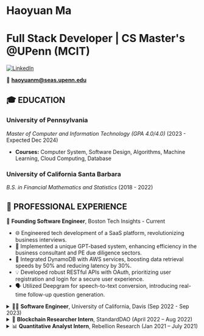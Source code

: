 # Haoyuan Ma
# Full Stack Developer | CS Master's @UPenn (MCIT)

[![LinkedIn](https://img.shields.io/badge/-LinkedIn-blue?style=flat-square&logo=linkedin&logoColor=white)](https://www.linkedin.com/in/haoyuan-ma-3433241b4)

📧 **haoyuanm@seas.upenn.edu**  

## 🎓 EDUCATION

### **University of Pennsylvania**
_Master of Computer and Information Technology (GPA 4.0/4.0)_ (2023 - Expected Dec 2024)

- **Courses:** Computer System, Software Design, Algorithms, Machine Learning, Cloud Computing, Database

### **University of California Santa Barbara**
_B.S. in Financial Mathematics and Statistics_ (2018 - 2022)

## 💼 PROFESSIONAL EXPERIENCE


<summary>🚀 <b>Founding Software Engineer</b>, Boston Tech Insights - Current</summary>

- 🌐 Engineered tech development of a SaaS platform, revolutionizing business interviews.
- 🤖 Implemented a unique GPT-based system, enhancing efficiency in the business consultant and PE due diligence sectors.
- 🚀 Integrated DynamoDB with AWS services, boosting data retrieval speeds by 50% and reducing latency by 30%.
- 💡 Developed robust RESTful APIs with OAuth, prioritizing user registration and login for a secure user experience.
- 🗣 Utilized Deepgram for speech-to-text conversion, introducing real-time follow-up question generation.

</details>

<details>
<summary>👨‍💻 <b>Software Engineer</b>, University of California, Davis (Sep 2022 - Sep 2023)</summary>

- 🤖 Developed a responsive chatbot, optimizing user interactions and improving storage efficiency.
- ☁️ Leveraged cloud computing technologies, enhancing product name queries and page loading times.
- 🚀 Implemented sophisticated load balancing and deployed microservices, ensuring a consistent 99.9% uptime.
- 🧠 Integrated TensorFlow’s MoveNet Pose Detection for real-time analysis of body postures in an ergonomics-focused project.

</details>

<details>
<summary>🔗 <b>Blockchain Researcher Intern</b>, StandardDAO (April 2022 – Aug 2022)</summary>

- 🌐 Developed and tested a decentralized application (DApp), achieving a remarkable 99.5% uptime.
- 🤖 Innovatively designed a Solidity-based testing module, ensuring a 98% functional validation accuracy.

</details>

<details>
<summary>📊 <b>Quantitative Analyst Intern</b>, Rebellion Research (Jan 2021 – July 2021)</summary>

- 📈 Developed quantitative strategies, focusing on the stock and crypto markets.
- 💡 Engineered a data pipeline, enhancing data processing from major exchanges like Binance, Coinbase, and NYSE.

</details>

